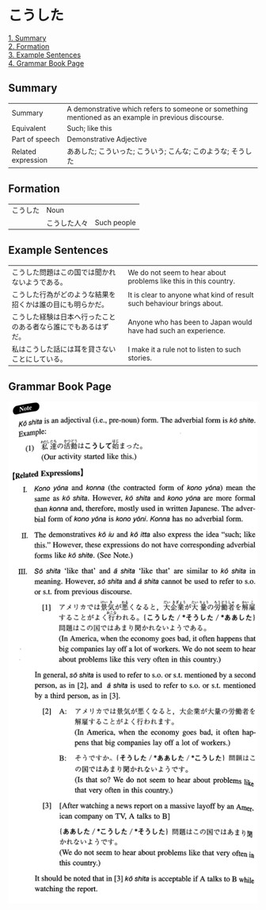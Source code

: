 # こうした

[1. Summary](#summary)<br>
[2. Formation](#formation)<br>
[3. Example Sentences](#example-sentences)<br>
[4. Grammar Book Page](#grammar-book-page)<br>


## Summary

<table><tr>   <td>Summary</td>   <td>A demonstrative which refers to someone or something mentioned as an example in previous discourse.</td></tr><tr>   <td>Equivalent</td>   <td>Such; like this</td></tr><tr>   <td>Part of speech</td>   <td>Demonstrative Adjective</td></tr><tr>   <td>Related expression</td>   <td>ああした; こういった; こういう; こんな; このような; そうした</td></tr></table>

## Formation

<table class="table"> <tbody><tr class="tr head"> <td class="td"><span class="concept">こうした</span> </td> <td class="td"><span>Noun</span></td> <td class="td"><span>&nbsp;</span></td> </tr> <tr class="tr"> <td class="td"><span>&nbsp;</span></td> <td class="td"><span class="concept">こうした</span><span>人々</span> </td> <td class="td"><span>Such people</span></td> </tr> </tbody></table>

## Example Sentences

<table><tr>   <td>こうした問題はこの国では聞かれないようである。</td>   <td>We do not seem to hear about problems like this in this country.</td></tr><tr>   <td>こうした行為がどのような結果を招くかは誰の目にも明らかだ。</td>   <td>It is clear to anyone what kind of result such behaviour brings about.</td></tr><tr>   <td>こうした経験は日本へ行ったことのある者なら誰にでもあるはずだ。</td>   <td>Anyone who has been to Japan would have had such an experience.</td></tr><tr>   <td>私はこうした話には耳を貸さないことにしている。</td>   <td>I make it a rule not to listen to such stories.</td></tr></table>

## Grammar Book Page

![](../img/Intermediateこうした.png)

